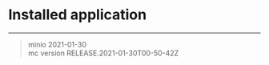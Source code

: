# Installed application 
***                     
> minio 2021-01-30  
> mc version RELEASE.2021-01-30T00-50-42Z  

